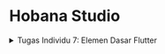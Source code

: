 # Hobana Studio
<details>
<summary> Tugas Individu 7: Elemen Dasar Flutter </summary>
Nama    : Clara Aurelia Setiady <br>
NPM     : 2306217304 <br>
Kelas   : PBP C     <br>

## Proses mengimplementasikan cheklist-checklist
1. Membuat program Flutter baru
    - Masuk ke direktori untuk menyimpan proyek Flutter baru
    - Generate proyek Flutter baru
        ```
        flutter create hobana_studio
        ```
    - Jalankan proyek
        ```
        flutter run
        ```
    - Untuk merapikan struktur proyek, buat file baru bernama `menu.dart` pada direktori `hobana_studio/lib`. Pada baris pertama import package
        ```
        import 'package:flutter/material.dart';
        ```
    Selanjutnya, dari `main.dart`, pindahkan kode baris ke-39 hingga akhir (class MyHomePage dan _MyHomePageState) ke file `menu.dart` yang baru dibuat. Tidak lupa untuk menambahkan import package di file `main.dart`
        ```
        import 'package:hobana_studio/menu.dart';
        ```
2. Membuat tiga tombol sederhana dengan ikon dan teks untuk melihat daftar produk, menambah produk, dan logout. Setelah itu mengimplementasikan warna-warna yang berbeda untuk setiap tombol dan munculkan snackbar untuk memberitahu bahwa tombol sudah ditekan
    - Pada `main.dart`, ubah kode sesuai dengan warna yang diinginkan
    ```
    colorScheme: ColorScheme.fromSwatch(
        primarySwatch: Colors.deepPurple,
    ).copyWith(secondary: Colors.deepPurple[400]),
    ```
    - Setelah itu, ubah sifat widget menjadi stateless dengan menghapus `const MyHomePage(title: 'Flutter Demo Home Page') menjadi `MyHomePage(),`
    - Mengimplementasikan warna yang berbeda, memunculkan snackbar, hasil akhirnya akan
    ```
    import 'package:flutter/material.dart';

    class MyHomePage extends StatelessWidget {
    final String npm = '2306217304'; // NPM
    final String name = 'Clara Aurelia Setiady'; // Nama
    final String className = 'PBP C'; // Kelas
    MyHomePage({super.key});

    // This widget is the home page of your application. It is stateful, meaning
    // that it has a State object (defined below) that contains fields that affect
    // how it looks.

    // This class is the configuration for the state. It holds the values (in this
    // case the title) provided by the parent (in this case the App widget) and
    // used by the build method of the State. Fields in a Widget subclass are
    // always marked "final".

    final List<ItemHomepage> items = [
        ItemHomepage("Lihat Daftar Produk", Icons.mood, Colors.blue),
        ItemHomepage("Tambah Produk", Icons.add, Colors.green),
        ItemHomepage("Logout", Icons.logout, Colors.red),
    ];

    @override
    Widget build(BuildContext context) {
        // Scaffold menyediakan struktur dasar halaman dengan AppBar dan body.
        return Scaffold(
        // AppBar adalah bagian atas halaman yang menampilkan judul.
        appBar: AppBar(
            // Judul aplikasi "Mental Health Tracker" dengan teks putih dan tebal.
            title: const Text(
            'Hobana Studio',
            style: TextStyle(
                color: Colors.white,
                fontWeight: FontWeight.bold,
            ),
            ),
            // Warna latar belakang AppBar diambil dari skema warna tema aplikasi.
            backgroundColor: Theme.of(context).colorScheme.primary,
        ),
        // Body halaman dengan padding di sekelilingnya.
        body: Padding(
            padding: const EdgeInsets.all(16.0),
            // Menyusun widget secara vertikal dalam sebuah kolom.
            child: Column(
            crossAxisAlignment: CrossAxisAlignment.center,
            children: [
                // Row untuk menampilkan 3 InfoCard secara horizontal.
                Row(
                mainAxisAlignment: MainAxisAlignment.spaceEvenly,
                children: [
                    InfoCard(title: 'NPM', content: npm),
                    InfoCard(title: 'Name', content: name),
                    InfoCard(title: 'Class', content: className),
                ],
                ),

                // Memberikan jarak vertikal 16 unit.
                const SizedBox(height: 16.0),

                // Menempatkan widget berikutnya di tengah halaman.
                Center(
                child: Column(
                    // Menyusun teks dan grid item secara vertikal.

                    children: [
                    // Menampilkan teks sambutan dengan gaya tebal dan ukuran 18.
                    const Padding(
                        padding: EdgeInsets.only(top: 16.0),
                        child: Text(
                        'Welcome to Hobana Studio',
                        style: TextStyle(
                            fontWeight: FontWeight.bold,
                            fontSize: 18.0,
                        ),
                        ),
                    ),

                    // Grid untuk menampilkan ItemCard dalam bentuk grid 3 kolom.
                    GridView.count(
                        primary: true,
                        padding: const EdgeInsets.all(20),
                        crossAxisSpacing: 10,
                        mainAxisSpacing: 10,
                        crossAxisCount: 3,
                        // Agar grid menyesuaikan tinggi kontennya.
                        shrinkWrap: true,

                        // Menampilkan ItemCard untuk setiap item dalam list items.
                        children: items.map((ItemHomepage item) {
                        return ItemCard(item);
                        }).toList(),
                    ),
                    ],
                ),
                ),
            ],
            ),
        ),
        );
    }
    }

    class InfoCard extends StatelessWidget {
    // Kartu informasi yang menampilkan title dan content.

    final String title;  // Judul kartu.
    final String content;  // Isi kartu.

    const InfoCard({super.key, required this.title, required this.content});

    @override
    Widget build(BuildContext context) {
        return Card(
        // Membuat kotak kartu dengan bayangan dibawahnya.
        elevation: 2.0,
        child: Container(
            // Mengatur ukuran dan jarak di dalam kartu.
            width: MediaQuery.of(context).size.width / 3.5, // menyesuaikan dengan lebar device yang digunakan.
            padding: const EdgeInsets.all(16.0),
            // Menyusun title dan content secara vertikal.
            child: Column(
            children: [
                Text(
                title,
                style: const TextStyle(fontWeight: FontWeight.bold),
                ),
                const SizedBox(height: 8.0),
                Text(content),
            ],
            ),
        ),
        );
    }
    }

    class ItemHomepage {
        final String name;
        final IconData icon;
        final Color color;

        ItemHomepage(this.name, this.icon, this.color);
    }

    class ItemCard extends StatelessWidget {
    final ItemHomepage item;

    const ItemCard(this.item, {super.key});

    @override
    Widget build(BuildContext context) {
        return Material(
        color: item.color, // Use the color property here
        borderRadius: BorderRadius.circular(12),
        child: InkWell(
            onTap: () {
            ScaffoldMessenger.of(context)
                ..hideCurrentSnackBar()
                ..showSnackBar(
                SnackBar(content: Text("Kamu telah menekan tombol ${item.name}!"))
                );
            },
            child: Container(
            padding: const EdgeInsets.all(8),
            child: Center(
                child: Column(
                mainAxisAlignment: MainAxisAlignment.center,
                children: [
                    Icon(
                    item.icon,
                    color: Colors.white,
                    size: 30.0,
                    ),
                    const Padding(padding: EdgeInsets.all(3)),
                    Text(
                    item.name,
                    textAlign: TextAlign.center,
                    style: const TextStyle(color: Colors.white),
                    ),
                ],
                ),
            ),
            ),
        ),
        );
    }
    }
    ```
    - Untuk membuat setiap button berbeda warnanya, saya menambahkan property color di class ItemHomePage dan mendefinisikan colors di setiap item. Selain itu, saya menggunakna Color tersebut dalam ItemCard

## Menjawab pertanyaan
1. Jelaskan apa yang dimaksud dengan stateless widget dan stateful widget, dan jelaskan perbedaan dari keduanya.
- StatelessWidget adalah widget yang tidak memiliki state atau keadaan yang dapat berubah selama aplikasi berjalan. Artinya, data atau tampilan widget ini tetap sama setelah pertama kali dibangun. Jika ingin memperbarui tampilannya, widget tersebut perlu dibuat ulang atau diganti dengan widget baru. Contoh stateless widget adalah label yang tidak berubah, icon yang tidak memiliki interaksi, serta gambar statis.
- StatefulWidget adalah widget yang memiliki state atau keadaan yang dapat berubah selama aplikasi berjalan. Data atau tampilan widget ini bisa diperbarui berdasarkan interaksi pengguna atau peristiwa lain. Untuk membuat StatefulWidget, diperlukan dua kelas:
    - Kelas StatefulWidget itu sendiri.
    - Kelas State yang mengelola dan menyimpan status widget tersebut.
    Contoh penggunannya adalah tombol yang berubah warna saat ditekan dan formulir input yang memperbaharui data saat pengguna mengetik.

2.  Sebutkan widget apa saja yang kamu gunakan pada proyek ini dan jelaskan fungsinya.
    ### 1. Widget Umum
        - MaterialApp. Merupakan widget utama untuk aplikasi Flutter yang menggunakan Material Design. MaterialApp menyediakan berbagai konfigurasi dasar seperti tema, judul aplikasi, serta pengaturan routing halaman. Dalam kode ini, MaterialApp digunakan sebagai pembungkus aplikasi utama dengan tema warna primarySwatch dan halaman awal yang diatur ke MyHomePage.
        - Scaffold. Struktur dasar untuk halaman yang memiliki elemen standar seperti AppBar, Body, dan FloatingActionButton. Scaffold membantu menyusun elemen UI aplikasi dengan mudah. Dalam kode ini, Scaffold digunakan untuk memberikan struktur halaman dengan AppBar dan Body.
        - AppBar. Widget yang biasanya berada di bagian atas halaman, berfungsi sebagai tempat untuk menampilkan judul dan aksi penting. Pada kode ini, AppBar menampilkan judul "Hobana Studio" dan mengikuti warna tema utama aplikasi.
        - Padding. Menambahkan ruang atau jarak di sekitar widget yang dibungkusnya. Padding digunakan untuk memberikan ruang di sekitar Column utama dalam body agar tidak menempel pada tepi layar.
        - Column. Menyusun widget secara vertikal. Dalam kode ini, Column menyusun widget Row, SizedBox, Center, dan GridView.count secara berurutan ke bawah.
        - Row. Menyusun widget secara horizontal.
        - SizedBox. Menyisipkan ruang kosong atau jarak antar widget.
        - Icon. Menampilkan ikon dari pustaka ikon Flutter.
        - SnackBar. Notifikasi yang muncul sementara di bagian bawah layar untuk memberikan informasi kepada pengguna. Dalam kode ini, SnackBar ditampilkan ketika pengguna menekan salah satu tombol pada ItemCard. Dan masih ada beberapa widget lainnya
    ### 2. Widget Custom (Buatan Sendiri)
        - InfoCard. Widget custom yang menampilkan informasi statis seperti NPM, Nama, dan Kelas. InfoCard terdiri dari Card, Container, Column, dan Text untuk menyusun informasi dengan rapi. 
        - ItemHomePage. Bukan sebuah widget, melainkan sebuah kelas model yang berfungsi sebagai representasi data untuk setiap item di beranda (ItemCard). Setiap ItemHomepage berisi nama item, ikon, dan warna.
        - ItemCard. Widget custom yang menampilkan setiap item pada halaman utama, dengan ikon, teks, dan latar belakang berwarna. ItemCard menggunakan beberapa widget seperti Material, InkWell, Container, Icon, dan Text.

3. Apa fungsi dari setState()? Jelaskan variabel apa saja yang dapat terdampak dengan fungsi tersebut.
    - setState() adalah fungsi dalam Flutter yang digunakan dalam widget Stateful untuk memperbarui tampilan aplikasi ketika terjadi perubahan data atau state. Ketika setState() dipanggil, Flutter akan menandai widget yang bersangkutan agar dibangun ulang (rebuild), sehingga perubahan data dapat ditampilkan pada UI.

    ### Fungsi setState()
    - setState() memberi tahu Flutter bahwa ada perubahan data yang memerlukan pembaruan tampilan.
    - Saat dipanggil, Flutter menjalankan ulang metode build() dari widget tersebut, yang akan merefleksikan perubahan data pada UI.
    - Hanya widget yang berada dalam kelas Stateful (dan bukan Stateless) yang bisa menggunakan setState(), karena setState() bergantung pada manajemen state yang dapat berubah.

    ### Variabel yang terdampak
    - Variabel penghitung atau numerik lainnya: Misalnya int counter, yang digunakan untuk menampilkan nilai dinamis.
    - Variabel boolean: Misalnya bool isVisible untuk menampilkan atau menyembunyikan elemen tertentu.
    - List atau Map: Misalnya, List<String> items untuk menambah atau menghapus elemen dari daftar tampilan.
    - Variabel String atau tipe data lain: Misalnya, String title untuk memperbarui teks atau label.
    - Nilai input pengguna: Data yang didapat dari pengguna, seperti teks dari TextField.

4.  Jelaskan perbedaan antara const dengan final.
    - Di Dart, const dan final adalah kata kunci untuk mendeklarasikan variabel yang tidak dapat diubah, tetapi ada perbedaan penting di antara keduanya.
    - const menetapkan nilai pada saat compile-time, artinya nilai harus sudah diketahui sebelumnya dan bersifat deeply immutable, sehingga seluruh objek dan sub-objeknya juga konstan.
    - Sebaliknya, final menetapkan nilai pada saat run-time dan mencegah variabel diubah setelah inisialisasi pertama, tetapi jika variabel tersebut adalah objek, properti di dalamnya tetap bisa diubah.
        - Dalam Flutter, const sering digunakan pada widget statis untuk optimasi memori, karena objek const yang identik hanya dibuat sekali di memori (canonicalized), sementara final digunakan untuk variabel yang nilai akhirnya diketahui pada run-time dan tidak berubah setelahnya.
</details>
